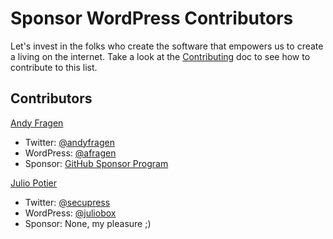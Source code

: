 # Sponsor WordPress Contributors

Let's invest in the folks who create the software that empowers us to create a living on the internet. Take a look at the [Contributing](https://github.com/aurooba/sponsor-wp-contributors/blob/main/CONTRIBUTING.md) doc to see how to contribute to this list.

## Contributors

[Andy Fragen](https://thefragens.com/)
  - Twitter: [@andyfragen](https://twitter.com/andyfragen)
  - WordPress: [@afragen](https://profiles.wordpress.org/afragen/)
  - Sponsor: [GitHub Sponsor Program](https://github.com/sponsors/afragen)

[Julio Potier](https://secupress.me/)
  - Twitter: [@secupress](https://twitter.com/SecuPress)
  - WordPress: [@juliobox](https://profiles.wordpress.org/juliobox/)
  - Sponsor: None, my pleasure ;)
